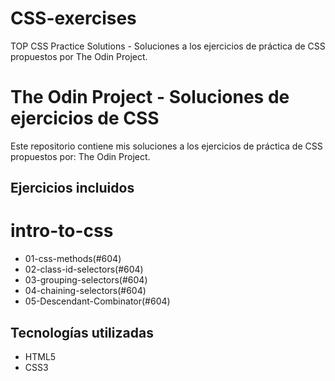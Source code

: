 # CSS-exercises
TOP CSS Practice Solutions - Soluciones a los ejercicios de práctica de CSS propuestos por The Odin Project.

# The Odin Project - Soluciones de ejercicios de CSS

Este repositorio contiene mis soluciones a los ejercicios de práctica de CSS propuestos por: The Odin Project.

## Ejercicios incluidos

# intro-to-css
- 01-css-methods(#604)
- 02-class-id-selectors(#604)
- 03-grouping-selectors(#604)
- 04-chaining-selectors(#604)
- 05-Descendant-Combinator(#604)

## Tecnologías utilizadas
- HTML5
- CSS3
